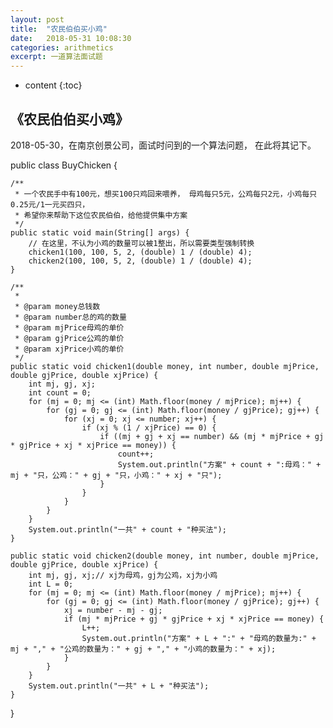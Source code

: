 ```yaml
---
layout: post
title:  "农民伯伯买小鸡"
date:   2018-05-31 10:08:30
categories: arithmetics
excerpt: 一道算法面试题
---
```


* content
{:toc}

## 《农民伯伯买小鸡》
2018-05-30，在南京创景公司，面试时问到的一个算法问题，
在此将其记下。

public class BuyChicken {

	/**
	 * 一个农民手中有100元，想买100只鸡回来喂养， 母鸡每只5元，公鸡每只2元，小鸡每只0.25元/1一元买四只，
	 * 希望你来帮助下这位农民伯伯，给他提供集中方案
	 */
	public static void main(String[] args) {
		// 在这里，不认为小鸡的数量可以被1整出，所以需要类型强制转换
		chicken1(100, 100, 5, 2, (double) 1 / (double) 4);
		chicken2(100, 100, 5, 2, (double) 1 / (double) 4);
	}

	/**
	 * 
	 * @param money总钱数
	 * @param number总的鸡的数量
	 * @param mjPrice母鸡的单价
	 * @param gjPrice公鸡的单价
	 * @param xjPrice小鸡的单价
	 */
	public static void chicken1(double money, int number, double mjPrice, double gjPrice, double xjPrice) {
		int mj, gj, xj;
		int count = 0;
		for (mj = 0; mj <= (int) Math.floor(money / mjPrice); mj++) {
			for (gj = 0; gj <= (int) Math.floor(money / gjPrice); gj++) {
				for (xj = 0; xj <= number; xj++) {
					if (xj % (1 / xjPrice) == 0) {
						if ((mj + gj + xj == number) && (mj * mjPrice + gj * gjPrice + xj * xjPrice == money)) {
							count++;
							System.out.println("方案" + count + ":母鸡：" + mj + "只，公鸡：" + gj + "只，小鸡：" + xj + "只");
						}
					}
				}
			}
		}
		System.out.println("一共" + count + "种买法");
	}

	public static void chicken2(double money, int number, double mjPrice, double gjPrice, double xjPrice) {
		int mj, gj, xj;// xj为母鸡，gj为公鸡，xj为小鸡
		int L = 0;
		for (mj = 0; mj <= (int) Math.floor(money / mjPrice); mj++) {
			for (gj = 0; gj <= (int) Math.floor(money / gjPrice); gj++) {
				xj = number - mj - gj;
				if (mj * mjPrice + gj * gjPrice + xj * xjPrice == money) {
					L++;
					System.out.println("方案" + L + ":" + "母鸡的数量为:" + mj + "," + "公鸡的数量为：" + gj + "," + "小鸡的数量为：" + xj);
				}
			}
		}
		System.out.println("一共" + L + "种买法");
	}
}
